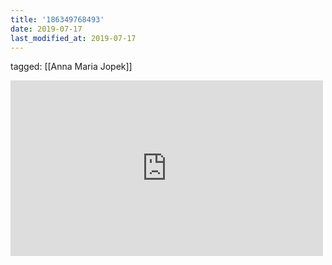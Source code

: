```yaml
---
title: '186349768493'
date: 2019-07-17
last_modified_at: 2019-07-17
---
```

tagged: [[Anna Maria Jopek]]
<iframe allow="accelerometer; autoplay; clipboard-write; encrypted-media; gyroscope; picture-in-picture" allowfullscreen="" frameborder="0" height="281" id="youtube_iframe" src="https://www.youtube.com/embed/XkUkZhoQDRg?feature=oembed&amp;enablejsapi=1&amp;origin=https://safe.txmblr.com&amp;wmode=opaque" width="500"></iframe>